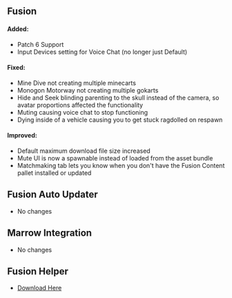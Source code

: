 ## **Fusion**
#### Added:
- Patch 6 Support
- Input Devices setting for Voice Chat (no longer just Default)
#### Fixed:
- Mine Dive not creating multiple minecarts
- Monogon Motorway not creating multiple gokarts
- Hide and Seek blinding parenting to the skull instead of the camera, so avatar proportions affected the functionality
- Muting causing voice chat to stop functioning
- Dying inside of a vehicle causing you to get stuck ragdolled on respawn
#### Improved:
- Default maximum download file size increased
- Mute UI is now a spawnable instead of loaded from the asset bundle
- Matchmaking tab lets you know when you don't have the Fusion Content pallet installed or updated

## **Fusion Auto Updater**
- No changes

## **Marrow Integration**
- No changes

## **Fusion Helper**
- [Download Here](https://github.com/Lakatrazz/Fusion-Helper/releases/latest)
